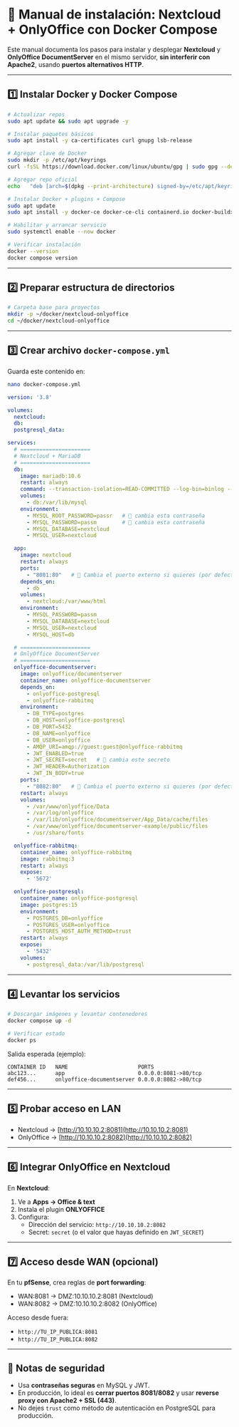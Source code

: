 # 📘 Manual de instalación: Nextcloud + OnlyOffice con Docker Compose

Este manual documenta los pasos para instalar y desplegar **Nextcloud** y **OnlyOffice DocumentServer** en el mismo servidor, **sin interferir con Apache2**, usando **puertos alternativos HTTP**.

---

## 1️⃣ Instalar Docker y Docker Compose

```bash
# Actualizar repos
sudo apt update && sudo apt upgrade -y

# Instalar paquetes básicos
sudo apt install -y ca-certificates curl gnupg lsb-release

# Agregar clave de Docker
sudo mkdir -p /etc/apt/keyrings
curl -fsSL https://download.docker.com/linux/ubuntu/gpg | sudo gpg --dearmor -o /etc/apt/keyrings/docker.gpg

# Agregar repo oficial
echo   "deb [arch=$(dpkg --print-architecture) signed-by=/etc/apt/keyrings/docker.gpg]   https://download.docker.com/linux/ubuntu $(lsb_release -cs) stable"   | sudo tee /etc/apt/sources.list.d/docker.list > /dev/null

# Instalar Docker + plugins + Compose
sudo apt update
sudo apt install -y docker-ce docker-ce-cli containerd.io docker-buildx-plugin docker-compose-plugin

# Habilitar y arrancar servicio
sudo systemctl enable --now docker

# Verificar instalación
docker --version
docker compose version
```

---

## 2️⃣ Preparar estructura de directorios

```bash
# Carpeta base para proyectos
mkdir -p ~/docker/nextcloud-onlyoffice
cd ~/docker/nextcloud-onlyoffice
```

---

## 3️⃣ Crear archivo `docker-compose.yml`

Guarda este contenido en:  
```bash
nano docker-compose.yml
```

```yaml
version: '3.8'

volumes:
  nextcloud:
  db:
  postgresql_data:

services:
  # ======================
  # Nextcloud + MariaDB
  # ======================
  db:
    image: mariadb:10.6
    restart: always
    command: --transaction-isolation=READ-COMMITTED --log-bin=binlog --binlog-format=ROW
    volumes:
      - db:/var/lib/mysql
    environment:
      - MYSQL_ROOT_PASSWORD=passr   # 🔐 cambia esta contraseña
      - MYSQL_PASSWORD=passm        # 🔐 cambia esta contraseña
      - MYSQL_DATABASE=nextcloud
      - MYSQL_USER=nextcloud

  app:
    image: nextcloud
    restart: always
    ports:
      - "8081:80"   # 🚪 Cambia el puerto externo si quieres (por defecto LAN 8081)
    depends_on:
      - db
    volumes:
      - nextcloud:/var/www/html
    environment:
      - MYSQL_PASSWORD=passm
      - MYSQL_DATABASE=nextcloud
      - MYSQL_USER=nextcloud
      - MYSQL_HOST=db

  # ======================
  # OnlyOffice DocumentServer
  # ======================
  onlyoffice-documentserver:
    image: onlyoffice/documentserver
    container_name: onlyoffice-documentserver
    depends_on:
      - onlyoffice-postgresql
      - onlyoffice-rabbitmq
    environment:
      - DB_TYPE=postgres
      - DB_HOST=onlyoffice-postgresql
      - DB_PORT=5432
      - DB_NAME=onlyoffice
      - DB_USER=onlyoffice
      - AMQP_URI=amqp://guest:guest@onlyoffice-rabbitmq
      - JWT_ENABLED=true
      - JWT_SECRET=secret   # 🔐 cambia este secreto
      - JWT_HEADER=Authorization
      - JWT_IN_BODY=true
    ports:
      - "8082:80"   # 🚪 Cambia el puerto externo si quieres (por defecto LAN 8082)
    restart: always
    volumes:
      - /var/www/onlyoffice/Data
      - /var/log/onlyoffice
      - /var/lib/onlyoffice/documentserver/App_Data/cache/files
      - /var/www/onlyoffice/documentserver-example/public/files
      - /usr/share/fonts

  onlyoffice-rabbitmq:
    container_name: onlyoffice-rabbitmq
    image: rabbitmq:3
    restart: always
    expose:
      - '5672'

  onlyoffice-postgresql:
    container_name: onlyoffice-postgresql
    image: postgres:15
    environment:
      - POSTGRES_DB=onlyoffice
      - POSTGRES_USER=onlyoffice
      - POSTGRES_HOST_AUTH_METHOD=trust
    restart: always
    expose:
      - '5432'
    volumes:
      - postgresql_data:/var/lib/postgresql
```

---

## 4️⃣ Levantar los servicios

```bash
# Descargar imágenes y levantar contenedores
docker compose up -d

# Verificar estado
docker ps
```

Salida esperada (ejemplo):
```
CONTAINER ID   NAME                      PORTS
abc123...      app                       0.0.0.0:8081->80/tcp
def456...      onlyoffice-documentserver 0.0.0.0:8082->80/tcp
```

---

## 5️⃣ Probar acceso en LAN

- Nextcloud → [http://10.10.10.2:8081](http://10.10.10.2:8081)  
- OnlyOffice → [http://10.10.10.2:8082](http://10.10.10.2:8082)  

---

## 6️⃣ Integrar OnlyOffice en Nextcloud

En **Nextcloud**:  
1. Ve a **Apps → Office & text**  
2. Instala el plugin **ONLYOFFICE**  
3. Configura:  
   - Dirección del servicio: `http://10.10.10.2:8082`  
   - Secret: `secret` (o el valor que hayas definido en `JWT_SECRET`)  

---

## 7️⃣ Acceso desde WAN (opcional)

En tu **pfSense**, crea reglas de **port forwarding**:  
- WAN:8081 → DMZ:10.10.10.2:8081 (Nextcloud)  
- WAN:8082 → DMZ:10.10.10.2:8082 (OnlyOffice)  

Acceso desde fuera:  
- `http://TU_IP_PUBLICA:8081`  
- `http://TU_IP_PUBLICA:8082`  

---

## 🔐 Notas de seguridad
- Usa **contraseñas seguras** en MySQL y JWT.  
- En producción, lo ideal es **cerrar puertos 8081/8082** y usar **reverse proxy con Apache2 + SSL (443)**.  
- No dejes `trust` como método de autenticación en PostgreSQL para producción.  
